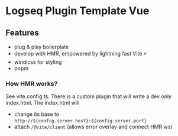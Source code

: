 # Logseq Plugin Template Vue

## Features

- plug & play boilerplate
- develop with HMR, empowered by lightning fast Vite ⚡
- windicss for styling
- pnpm

### How HMR works?

See vite.config.ts. There is a custom plugin that will write a dev only index.html.
The index.html will

- change its base to `http://${config.server.host}:${config.server.port}`
- attach `/@vite/client` (allows error overlay and connect HMR ws)
